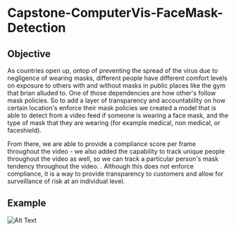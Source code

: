 # Capstone-ComputerVis-FaceMask-Detection

## Objective
As countries open up, ontop of preventing the spread of the virus due to negligence of wearing masks, different people have different comfort levels on exposure to others with and without masks in public places like the gym that brian alluded to. One of those dependencies  are how other's follow mask policies. So to add a layer of transparency and accountability on how certain location's enforce their mask policies we created a model that is able to detect from a video feed if someone is wearing a face mask, and the type of mask that they are wearing (for example medical, non medical, or faceshield).

From there, we are able to provide a compliance score per frame throughout the video - we also added the capability to track unique people throughout the video as well, so we can track a particular person's mask tendency throughout the video. . Although this does not enforce compliance, it is a way to provide transparency to customers and allow for surveillance of risk at an individual level. 

## Example

![Alt Text](https://media.giphy.com/media/uEFfsJaTo0hSHI4vkF/giphy.gif)

